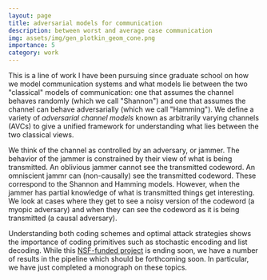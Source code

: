 ```yaml
---
layout: page
title: adversarial models for communication
description: between worst and average case communication
img: assets/img/gen_plotkin_geom_cone.png
importance: 5
category: work
---
```


This is a line of work I have been pursuing since graduate school on how we model communication systems and what models lie between the two "classical" models of communication: one that assumes the channel behaves randomly (which we call "Shannon") and one that assumes the channel can behave adversarially (which we call "Hamming"). We define a variety of *adversarial channel models* known as arbitrarily varying channels (AVCs) to give a unified framework for understanding what lies between the two classical views.

We think of the channel as controlled by an adversary, or jammer. The behavior of the jammer is constrained by their view of what is being transmitted. An oblivious jammer cannot see the transmitted codeword. An omniscient jammr can (non-causally) see the transmitted codeword. These correspond to the Shannon and Hamming models. However, when the jammer has partial knowledge of what is transmitted things get interesting. We look at cases where they get to see a noisy version of the codeword (a myopic adversary) and when they can see the codeword as it is being transmitted  (a causal adversary). 

Understanding both coding schemes and optimal attack strategies shows the importance of coding primitives such as stochastic encoding and list decoding. While this [NSF-funded project](https://www.nsf.gov/awardsearch/showAward?AWD_ID=1909468) is ending soon, we have a number of results in the pipeline which should be forthcoming soon. In particular, we have just completed a monograph on these topics.